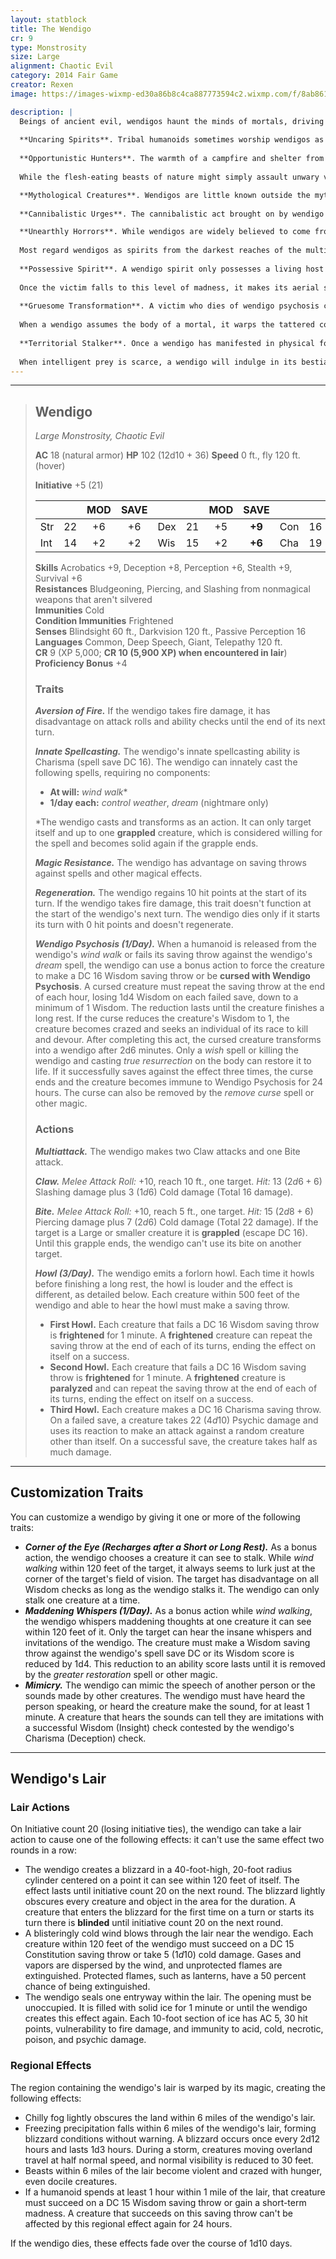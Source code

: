 ```yaml
---
layout: statblock
title: The Wendigo
cr: 9
type: Monstrosity
size: Large
alignment: Chaotic Evil
category: 2014 Fair Game
creator: Rexen
image: https://images-wixmp-ed30a86b8c4ca887773594c2.wixmp.com/f/8ab86111-40c3-4c11-abf4-2c512a9b3c9d/dc1t8em-bafce86d-cece-47e3-a7ef-e13829422997.jpg?token=eyJ0eXAiOiJKV1QiLCJhbGciOiJIUzI1NiJ9.eyJzdWIiOiJ1cm46YXBwOjdlMGQxODg5ODIyNjQzNzNhNWYwZDQxNWVhMGQyNmUwIiwiaXNzIjoidXJuOmFwcDo3ZTBkMTg4OTgyMjY0MzczYTVmMGQ0MTVlYTBkMjZlMCIsIm9iaiI6W1t7InBhdGgiOiJcL2ZcLzhhYjg2MTExLTQwYzMtNGMxMS1hYmY0LTJjNTEyYTliM2M5ZFwvZGMxdDhlbS1iYWZjZTg2ZC1jZWNlLTQ3ZTMtYTdlZi1lMTM4Mjk0MjI5OTcuanBnIn1dXSwiYXVkIjpbInVybjpzZXJ2aWNlOmZpbGUuZG93bmxvYWQiXX0.IIXEKqaaWS5Tyxdux7kYPOvn40MNAgaXyjUU6ka54Lc

description: |
  Beings of ancient evil, wendigos haunt the minds of mortals, driving them to desperation and, ultimately, cannibalistic madness. They enjoy whittling down their prey before they strike, trailing victims for days, even weeks, while plaguing their journeys with nightmares and foul weather.
  
  **Uncaring Spirits**. Tribal humanoids sometimes worship wendigos as gods, bringing them live sacrifices or attempting to appease the creatures by engaging in ritual cannibalism. They mark a wendigo’s territory with fetishes and dress in the furs and hides of whatever animal it most closely resembles. Wendigos take little interest in the practices of their worshippers, and view them only as an ample supply of victims.
  
  **Opportunistic Hunters**. The warmth of a campfire and shelter from the cutting wind are little protection against some of the things that lurk in the dark, isolated places of the world, where sustenance is scarce and hospitality nonexistent. High passes, forlorn tundra, trackless primeval woodlands, it is within these desolate places that one is most likely to encounter a wendigo: an evil spirit that preys on explorers and hunters when resources are running low and true desperation is setting in.
  
  While the flesh-eating beasts of nature might simply assault unwary victims head-on, the wendigo is a horror that turns the hunter into the hunted, plaguing its prey with bone-chilling nightmares at night and hazy visions of cannibalism during the day. The horrid images brought on by a wendigo’s curse cause the victim to slowly lose its grasp on what is right and wrong, ultimately inspiring the cursed individual to succumb to its terrible hunger pangs and feast upon its own allies in a gory act of shameful cannibalism.

  **Mythological Creatures**. Wendigos are little known outside the myths of certain indigenous tribes of particularly isolated regions, far from the security and hospitality of cities. The lands of the wendigo are where folk struggle to survive on a daily basis with already meager supplies stretched thin, where a single turn of bad luck can mean the difference between survival and starvation. It is under these circumstances, when fortune has turned against a lone hunter, isolated homestead, or lost wagon train, that wendigo psychosis, the insanity-inducing curse that forces innocents to indulge in the basest acts in order to survive, most often rears its vile head and draws otherwise normal people into acts of horrific desperation in which they must feed upon their own kind in order to survive.
  
  **Cannibalistic Urges**. The cannibalistic act brought on by wendigo psychosis is the last stage of the curse, at which point the victim flees straight into the sky at an unearthly speed, its legs burning away into jagged stubs, and becomes fully inhabited by a wendigo spirit, the body now only a shell for the hungry beast. A wendigo’s curse is not the only means of this transformation, however, as in some cases individuals who dwell in highly civilized lands but still partake in eating their own kind’s flesh also find themselves making the metamorphosis into wendigos. In societies where cannibalism is not seen as a taboo, individuals rarely if ever become wendigos, and these cultures generally have no history of encounters with such monsters. Scholars speculate that wendigo spirits require the perpetrators of the cannibalistic acts to be as shocked and shamed by their own actions as their victims are.

  **Unearthly Horrors**. While wendigos are widely believed to come from somewhere outside the Material Plane, none can say where exactly these horrors originate. Their unworldly powers and animalistic appearances inspire some to believe that wendigos are actually fallen agathions from the Beastlands; such claims are quickly dismissed by scholars, though they themselves can offer only a few alternative origin theories.
  
  Most regard wendigos as spirits from the darkest reaches of the multiverse, much like devourers and other monsters of mysterious purpose. What appearance these disembodied spirits may possess while within this nether region is a mystery to most, as no one has ever documented seeing a wendigo spirit not already residing in a material host. Because of this elusiveness, many folk on the outskirts of civilization regard wendigos simply as manifestations of mortal corruption, disembodied ideas rather than actual creatures.
  
  **Possessive Spirit**. A wendigo spirit only possesses a living host after the creature has been afflicted with wendigo psychosis. This curse is typically brought about by another wendigo who has touched a victim’s dreams or has dragged the creature into the sky with it. Occasionally, a particularly unlucky individual may contract wendigo psychosis simply through unfortunate circumstance, when it must perform gruesome acts of cannibalism in order to survive. When a creature has been afflicted with wendigo psychosis, the spirit of a wendigo is attracted to the creature to await its final act of desperation: devouring the flesh of one of its own kind, usually a close friend or loved one.
  
  Once the victim falls to this level of madness, it makes its aerial sojourn through the sky, during which time its feet are burnt away into charred stumps from the speed of its passage, and the victim undergoes the full transformation into a wendigo; the original victim ceases to exist, its body mutilated and its soul sent to the afterlife, and the wendigo spirit inherits the body as a new husk with which it can interact with the material world.
  
  **Gruesome Transformation**. A victim who dies of wendigo psychosis can only be brought back to life with powerful restorative spells such as true resurrection or wish. Bringing a victim back to life in this way may restore the original creature, but the wendigo who exploited the psychotic individual yet remains in its weathered shell, which is only a pale reflection of the mortal body it once was.
  
  When a wendigo assumes the body of a mortal, it warps the tattered corpse into an imagined representative of its own twisted desires and horrid imaginings. The hands turn into bloodstained claws, the flesh grows a layer of matted fur, and the head transforms into that of a grotesque, rabid animal, typically a wild creature native to the area where the mortal died. Thus a wendigo only barely resembles the original mortal creature whose body it now inhabits, the beast having shed all of its personal relics and clothing in exchange for its feral, nightmarish visage.
  
  **Territorial Stalker**. Once a wendigo has manifested in physical form, it begins to stalk all who enter its territory, either consuming its prey to sate its own endless appetite or inflicting its transformative psychosis upon victims to spawn more of its kind. While wendigo spirits are definitely not of this world, in their material forms they are native to the Material Plane and thus must eat in order to survive.
  
  When intelligent prey is scarce, a wendigo will indulge in its bestial desires and hunt weaker animals to feed upon. A wendigo is constantly wracked with intense hunger pangs, manifestations of its ravenous greed that are only temporarily relieved by feasting on such creatures that know fear. It is for this reason that wendigos prefer to feed upon humanoids, magical beasts, and any other creatures that know to be afraid of the dark and shudder at the sound of howling winds.
---
```


___
> ## Wendigo
> *Large Monstrosity, Chaotic Evil*
> 
> **AC** 18 (natural armor) **HP** 102 (12d10 + 36) **Speed** 0 ft., fly 120 ft. (hover)
> 
> **Initiative** +5 (21)
>
> | | | MOD | SAVE | | | MOD | SAVE | | | MOD | SAVE |
> |:--|:-:|:----:|:----:|:--|:-:|:----:|:----:|:--|:-:|:----:|:----:|
> |Str| 22| +6 | +6 |Dex| 21| +5 | **+9** |Con| 16| +3 | **+7** |
> |Int| 14| +2 | +2 |Wis| 15| +2 | **+6** |Cha| 19| +4 | +4 |
>
> **Skills** Acrobatics +9, Deception +8, Perception +6, Stealth +9, Survival +6  
> **Resistances** Bludgeoning, Piercing, and Slashing from nonmagical weapons that aren't silvered  
> **Immunities** Cold  
> **Condition Immunities** Frightened  
> **Senses** Blindsight 60 ft., Darkvision 120 ft., Passive Perception 16  
> **Languages** Common, Deep Speech, Giant, Telepathy 120 ft.  
> **CR** 9 (XP 5,000; **CR 10 (5,900 XP) when encountered in lair**)  
> **Proficiency Bonus** +4
>
> ### Traits
>
> ***Aversion of Fire.*** If the wendigo takes fire damage, it has disadvantage on attack rolls and ability checks until the end of its next turn.
>
> ***Innate Spellcasting.*** The wendigo's innate spellcasting ability is Charisma (spell save DC 16). The wendigo can innately cast the following spells, requiring no components:
> * **At will:** *wind walk*\*
> * **1/day each:** *control weather*, *dream* (nightmare only)
>
> \*The wendigo casts and transforms as an action. It can only target itself and up to one **grappled** creature, which is considered willing for the spell and becomes solid again if the grapple ends.
>
> ***Magic Resistance.*** The wendigo has advantage on saving throws against spells and other magical effects.
>
> ***Regeneration.*** The wendigo regains 10 hit points at the start of its turn. If the wendigo takes fire damage, this trait doesn't function at the start of the wendigo's next turn. The wendigo dies only if it starts its turn with 0 hit points and doesn't regenerate.
>
> ***Wendigo Psychosis (1/Day).*** When a humanoid is released from the wendigo's *wind walk* or fails its saving throw against the wendigo's *dream* spell, the wendigo can use a bonus action to force the creature to make a DC 16 Wisdom saving throw or be **cursed with Wendigo Psychosis**. A cursed creature must repeat the saving throw at the end of each hour, losing 1d4 Wisdom on each failed save, down to a minimum of 1 Wisdom. The reduction lasts until the creature finishes a long rest. If the curse reduces the creature's Wisdom to 1, the creature becomes crazed and seeks an individual of its race to kill and devour. After completing this act, the cursed creature transforms into a wendigo after 2d6 minutes. Only a *wish* spell or killing the wendigo and casting *true resurrection* on the body can restore it to life. If it successfully saves against the effect three times, the curse ends and the creature becomes immune to Wendigo Psychosis for 24 hours. The curse can also be removed by the *remove curse* spell or other magic.
>
> ### Actions
>
> ***Multiattack.*** The wendigo makes two Claw attacks and one Bite attack.
>
> ***Claw.*** *Melee Attack Roll:* +10, reach 10 ft., one target. *Hit:* 13 ($2d6 + 6$) Slashing damage plus 3 ($1d6$) Cold damage (Total 16 damage).
>
> ***Bite.*** *Melee Attack Roll:* +10, reach 5 ft., one target. *Hit:* 15 ($2d8 + 6$) Piercing damage plus 7 ($2d6$) Cold damage (Total 22 damage). If the target is a Large or smaller creature it is **grappled** (escape DC 16). Until this grapple ends, the wendigo can't use its bite on another target.
>
> ***Howl (3/Day).*** The wendigo emits a forlorn howl. Each time it howls before finishing a long rest, the howl is louder and the effect is different, as detailed below. Each creature within 500 feet of the wendigo and able to hear the howl must make a saving throw.
>
> - **First Howl.** Each creature that fails a DC 16 Wisdom saving throw is **frightened** for 1 minute. A **frightened** creature can repeat the saving throw at the end of each of its turns, ending the effect on itself on a success.
> - **Second Howl.** Each creature that fails a DC 16 Wisdom saving throw is **frightened** for 1 minute. A **frightened** creature is **paralyzed** and can repeat the saving throw at the end of each of its turns, ending the effect on itself on a success.
> - **Third Howl.** Each creature makes a DC 16 Charisma saving throw. On a failed save, a creature takes 22 ($4d10$) Psychic damage and uses its reaction to make an attack against a random creature other than itself. On a successful save, the creature takes half as much damage.

___
## Customization Traits

You can customize a wendigo by giving it one or more of the following traits:

* ***Corner of the Eye (Recharges after a Short or Long Rest).*** As a bonus action, the wendigo chooses a creature it can see to stalk. While *wind walking* within 120 feet of the target, it always seems to lurk just at the corner of the target's field of vision. The target has disadvantage on all Wisdom checks as long as the wendigo stalks it. The wendigo can only stalk one creature at a time.
* ***Maddening Whispers (1/Day).*** As a bonus action while *wind walking*, the wendigo whispers maddening thoughts at one creature it can see within 120 feet of it. Only the target can hear the insane whispers and invitations of the wendigo. The creature must make a Wisdom saving throw against the wendigo's spell save DC or its Wisdom score is reduced by 1d4. This reduction to an ability score lasts until it is removed by the *greater restoration* spell or other magic.
* ***Mimicry.*** The wendigo can mimic the speech of another person or the sounds made by other creatures. The wendigo must have heard the person speaking, or heard the creature make the sound, for at least 1 minute. A creature that hears the sounds can tell they are imitations with a successful Wisdom (Insight) check contested by the wendigo's Charisma (Deception) check.

___
## Wendigo's Lair
### Lair Actions
On Initiative count 20 (losing initiative ties), the wendigo can take a lair action to cause one of the following effects: it can't use the same effect two rounds in a row:

* The wendigo creates a blizzard in a 40-foot-high, 20-foot radius cylinder centered on a point it can see within 120 feet of itself. The effect lasts until initiative count 20 on the next round. The blizzard lightly obscures every creature and object in the area for the duration. A creature that enters the blizzard for the first time on a turn or starts its turn there is **blinded** until initiative count 20 on the next round.
* A blisteringly cold wind blows through the lair near the wendigo. Each creature within 120 feet of the wendigo must succeed on a DC 15 Constitution saving throw or take 5 ($1d10$) cold damage. Gases and vapors are dispersed by the wind, and unprotected flames are extinguished. Protected flames, such as lanterns, have a 50 percent chance of being extinguished.
* The wendigo seals one entryway within the lair. The opening must be unoccupied. It is filled with solid ice for 1 minute or until the wendigo creates this effect again. Each 10-foot section of ice has AC 5, 30 hit points, vulnerability to fire damage, and immunity to acid, cold, necrotic, poison, and psychic damage.

### Regional Effects
The region containing the wendigo's lair is warped by its magic, creating the following effects:

* Chilly fog lightly obscures the land within 6 miles of the wendigo's lair.
* Freezing precipitation falls within 6 miles of the wendigo's lair, forming blizzard conditions without warning. A blizzard occurs once every 2d12 hours and lasts 1d3 hours. During a storm, creatures moving overland travel at half normal speed, and normal visibility is reduced to 30 feet.
* Beasts within 6 miles of the lair become violent and crazed with hunger, even docile creatures.
* If a humanoid spends at least 1 hour within 1 mile of the lair, that creature must succeed on a DC 15 Wisdom saving throw or gain a short-term madness. A creature that succeeds on this saving throw can't be affected by this regional effect again for 24 hours.

If the wendigo dies, these effects fade over the course of 1d10 days.